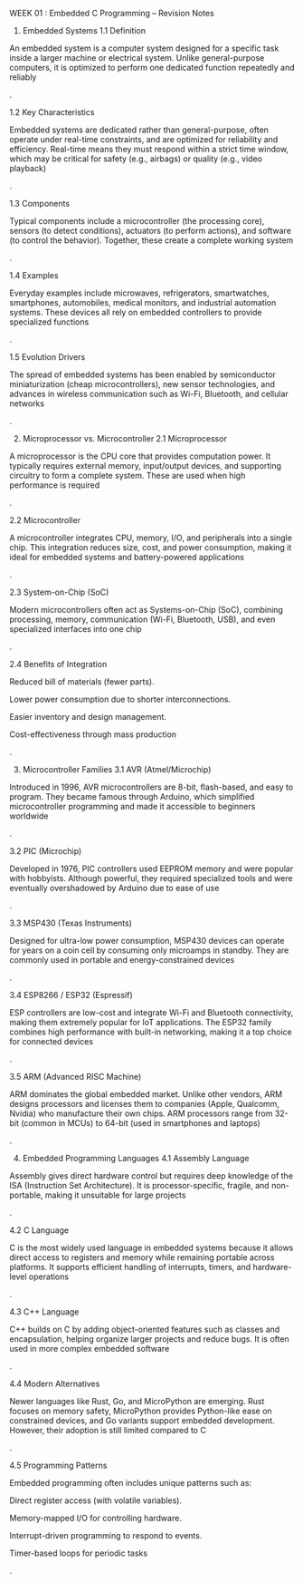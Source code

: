 WEEK 01 :  Embedded C Programming – Revision Notes
1. Embedded Systems
1.1 Definition

An embedded system is a computer system designed for a specific task inside a larger machine or electrical system. Unlike general-purpose computers, it is optimized to perform one dedicated function repeatedly and reliably



.

1.2 Key Characteristics

Embedded systems are dedicated rather than general-purpose, often operate under real-time constraints, and are optimized for reliability and efficiency. Real-time means they must respond within a strict time window, which may be critical for safety (e.g., airbags) or quality (e.g., video playback)



.

1.3 Components

Typical components include a microcontroller (the processing core), sensors (to detect conditions), actuators (to perform actions), and software (to control the behavior). Together, these create a complete working system



.

1.4 Examples

Everyday examples include microwaves, refrigerators, smartwatches, smartphones, automobiles, medical monitors, and industrial automation systems. These devices all rely on embedded controllers to provide specialized functions



.

1.5 Evolution Drivers

The spread of embedded systems has been enabled by semiconductor miniaturization (cheap microcontrollers), new sensor technologies, and advances in wireless communication such as Wi-Fi, Bluetooth, and cellular networks



.

2. Microprocessor vs. Microcontroller
2.1 Microprocessor

A microprocessor is the CPU core that provides computation power. It typically requires external memory, input/output devices, and supporting circuitry to form a complete system. These are used when high performance is required



.

2.2 Microcontroller

A microcontroller integrates CPU, memory, I/O, and peripherals into a single chip. This integration reduces size, cost, and power consumption, making it ideal for embedded systems and battery-powered applications



.

2.3 System-on-Chip (SoC)

Modern microcontrollers often act as Systems-on-Chip (SoC), combining processing, memory, communication (Wi-Fi, Bluetooth, USB), and even specialized interfaces into one chip



.

2.4 Benefits of Integration

Reduced bill of materials (fewer parts).

Lower power consumption due to shorter interconnections.

Easier inventory and design management.

Cost-effectiveness through mass production



.

3. Microcontroller Families
3.1 AVR (Atmel/Microchip)

Introduced in 1996, AVR microcontrollers are 8-bit, flash-based, and easy to program. They became famous through Arduino, which simplified microcontroller programming and made it accessible to beginners worldwide



.

3.2 PIC (Microchip)

Developed in 1976, PIC controllers used EEPROM memory and were popular with hobbyists. Although powerful, they required specialized tools and were eventually overshadowed by Arduino due to ease of use



.

3.3 MSP430 (Texas Instruments)

Designed for ultra-low power consumption, MSP430 devices can operate for years on a coin cell by consuming only microamps in standby. They are commonly used in portable and energy-constrained devices



.

3.4 ESP8266 / ESP32 (Espressif)

ESP controllers are low-cost and integrate Wi-Fi and Bluetooth connectivity, making them extremely popular for IoT applications. The ESP32 family combines high performance with built-in networking, making it a top choice for connected devices



.

3.5 ARM (Advanced RISC Machine)

ARM dominates the global embedded market. Unlike other vendors, ARM designs processors and licenses them to companies (Apple, Qualcomm, Nvidia) who manufacture their own chips. ARM processors range from 32-bit (common in MCUs) to 64-bit (used in smartphones and laptops)



.

4. Embedded Programming Languages
4.1 Assembly Language

Assembly gives direct hardware control but requires deep knowledge of the ISA (Instruction Set Architecture). It is processor-specific, fragile, and non-portable, making it unsuitable for large projects



.

4.2 C Language

C is the most widely used language in embedded systems because it allows direct access to registers and memory while remaining portable across platforms. It supports efficient handling of interrupts, timers, and hardware-level operations



.

4.3 C++ Language

C++ builds on C by adding object-oriented features such as classes and encapsulation, helping organize larger projects and reduce bugs. It is often used in more complex embedded software



.

4.4 Modern Alternatives

Newer languages like Rust, Go, and MicroPython are emerging. Rust focuses on memory safety, MicroPython provides Python-like ease on constrained devices, and Go variants support embedded development. However, their adoption is still limited compared to C



.

4.5 Programming Patterns

Embedded programming often includes unique patterns such as:

Direct register access (with volatile variables).

Memory-mapped I/O for controlling hardware.

Interrupt-driven programming to respond to events.

Timer-based loops for periodic tasks



.
